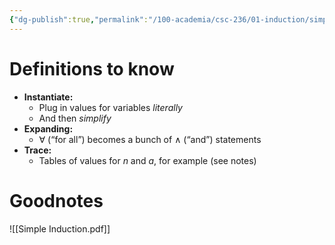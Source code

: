 ```yaml
---
{"dg-publish":true,"permalink":"/100-academia/csc-236/01-induction/simple-induction/","tags":["university","#lecture","#note","#cs","#math"],"created":"2024-09-06T08:45:18.000-07:00","updated":"2024-09-27T16:08:33.000-07:00"}
---
```


# Definitions to know

- **Instantiate:**
    - Plug in values for variables *literally*
    - And then *simplify*
- **Expanding:**
    - $\forall$ (“for all”) becomes a bunch of $\land$ (“and”) statements
- **Trace:**
    - Tables of values for $n$ and $a$, for example (see notes)

# Goodnotes
![[Simple Induction.pdf]]